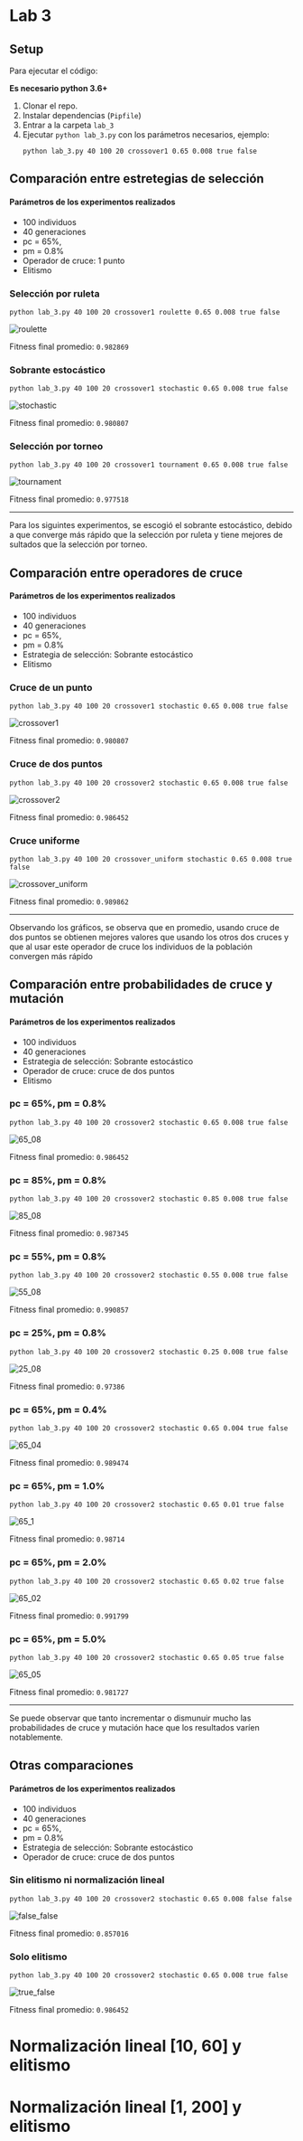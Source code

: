 # Lab 3

## Setup

Para ejecutar el código:

**Es necesario python 3.6+**

1. Clonar el repo.
2. Instalar dependencias (`Pipfile`)
3. Entrar a la carpeta `lab_3`
4. Ejecutar `python lab_3.py` con los parámetros necesarios, ejemplo:
    ```
    python lab_3.py 40 100 20 crossover1 0.65 0.008 true false
    ```


## Comparación entre estretegias de selección
#### Parámetros de los experimentos realizados
* 100 individuos 
* 40 generaciones 
* pc = 65%, 
* pm = 0.8%
* Operador de cruce: 1 punto
* Elitismo

### Selección por ruleta
```
python lab_3.py 40 100 20 crossover1 roulette 0.65 0.008 true false
```

![roulette](imgs/roulette_crossover1_pc:_0.65_pm:_0.008_E:_True_N:_False.svg)

Fitness final promedio: `0.982869` 

### Sobrante estocástico

```
python lab_3.py 40 100 20 crossover1 stochastic 0.65 0.008 true false
```

![stochastic](imgs/stochastic_crossover1_pc:_0.65_pm:_0.008_E:_True_N:_False.svg)

Fitness final promedio: `0.980807` 

### Selección por torneo

```
python lab_3.py 40 100 20 crossover1 tournament 0.65 0.008 true false
```

![tournament](imgs/tournament_crossover1_pc:_0.65_pm:_0.008_E:_True_N:_False.svg)

Fitness final promedio: `0.977518` 

---
Para los siguintes experimentos, se escogió el sobrante estocástico, debido
a que converge más rápido que la selección por ruleta y tiene mejores de
sultados que la selección por torneo.

## Comparación entre operadores de cruce
#### Parámetros de los experimentos realizados
* 100 individuos 
* 40 generaciones 
* pc = 65%, 
* pm = 0.8%
* Estrategia de selección: Sobrante estocástico
* Elitismo

### Cruce de un punto
```
python lab_3.py 40 100 20 crossover1 stochastic 0.65 0.008 true false
```

![crossover1](imgs/stochastic_crossover1_pc:_0.65_pm:_0.008_E:_True_N:_False.svg)

Fitness final promedio: `0.980807` 

### Cruce de dos puntos

```
python lab_3.py 40 100 20 crossover2 stochastic 0.65 0.008 true false
```

![crossover2](imgs/stochastic_crossover2_pc:_0.65_pm:_0.008_E:_True_N:_False.svg)

Fitness final promedio: `0.986452` 

### Cruce uniforme

```
python lab_3.py 40 100 20 crossover_uniform stochastic 0.65 0.008 true false
```

![crossover_uniform](imgs/stochastic_crossover_uniform_pc:_0.65_pm:_0.008_E:_True_N:_False.svg)

Fitness final promedio: `0.989862`

---
Observando los gráficos, se observa que en promedio, usando cruce de dos puntos se obtienen mejores valores que usando los otros dos cruces y que al usar este operador de cruce los individuos de la población convergen más rápido

## Comparación entre probabilidades de cruce y mutación
#### Parámetros de los experimentos realizados
* 100 individuos 
* 40 generaciones 
* Estrategia de selección: Sobrante estocástico
* Operador de cruce: cruce de dos puntos
* Elitismo

### pc = 65%, pm = 0.8%

```
python lab_3.py 40 100 20 crossover2 stochastic 0.65 0.008 true false
```

![65_08](imgs/stochastic_crossover2_pc:_0.65_pm:_0.008_E:_True_N:_False.svg)

Fitness final promedio: `0.986452` 

### pc = 85%, pm = 0.8%

```
python lab_3.py 40 100 20 crossover2 stochastic 0.85 0.008 true false
```

![85_08](imgs/stochastic_crossover2_pc:_0.85_pm:_0.008_E:_True_N:_False.svg)

Fitness final promedio: `0.987345`

### pc = 55%, pm = 0.8%

```
python lab_3.py 40 100 20 crossover2 stochastic 0.55 0.008 true false
```

![55_08](imgs/stochastic_crossover2_pc:_0.55_pm:_0.008_E:_True_N:_False.svg)

Fitness final promedio: `0.990857` 

### pc = 25%, pm = 0.8%

```
python lab_3.py 40 100 20 crossover2 stochastic 0.25 0.008 true false
```

![25_08](imgs/stochastic_crossover2_pc:_0.25_pm:_0.008_E:_True_N:_False.svg)

Fitness final promedio: `0.97386` 

### pc = 65%, pm = 0.4%

```
python lab_3.py 40 100 20 crossover2 stochastic 0.65 0.004 true false
```

![65_04](imgs/stochastic_crossover2_pc:_0.65_pm:_0.004_E:_True_N:_False.svg)

Fitness final promedio: `0.989474` 

### pc = 65%, pm = 1.0%

```
python lab_3.py 40 100 20 crossover2 stochastic 0.65 0.01 true false
```

![65_1](imgs/stochastic_crossover2_pc:_0.65_pm:_0.01_E:_True_N:_False.svg)

Fitness final promedio: `0.98714` 

### pc = 65%, pm = 2.0%

```
python lab_3.py 40 100 20 crossover2 stochastic 0.65 0.02 true false
```

![65_02](imgs/stochastic_crossover2_pc:_0.65_pm:_0.02_E:_True_N:_False.svg)

Fitness final promedio: `0.991799` 


### pc = 65%, pm = 5.0%

```
python lab_3.py 40 100 20 crossover2 stochastic 0.65 0.05 true false
```

![65_05](imgs/stochastic_crossover2_pc:_0.65_pm:_0.05_E:_True_N:_False.svg)

Fitness final promedio: `0.981727` 

---
Se puede observar que tanto incrementar o dismunuir mucho las probabilidades de cruce y mutación hace que los resultados varíen notablemente.

## Otras comparaciones
#### Parámetros de los experimentos realizados
* 100 individuos 
* 40 generaciones 
* pc = 65%, 
* pm = 0.8%
* Estrategia de selección: Sobrante estocástico
* Operador de cruce: cruce de dos puntos


### Sin elitismo ni normalización lineal

```
python lab_3.py 40 100 20 crossover2 stochastic 0.65 0.008 false false
```

![false_false](imgs/stochastic_crossover2_pc:_0.65_pm:_0.008_E:_False_N:_False.svg)

Fitness final promedio: `0.857016` 

### Solo elitismo

```
python lab_3.py 40 100 20 crossover2 stochastic 0.65 0.008 true false
```

![true_false](imgs/stochastic_crossover2_pc:_0.65_pm:_0.008_E:_True_N:_False.svg)

Fitness final promedio: `0.986452` 

# Normalización lineal [10, 60] y elitismo

# Normalización lineal [1, 200] y elitismo